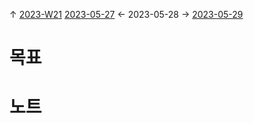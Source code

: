 
↑ [2023-W21](2023-W21.md)
[2023-05-27](2023-05-27.md) ← 2023-05-28 → [2023-05-29](2023-05-29.md)


# 목표



# 노트




